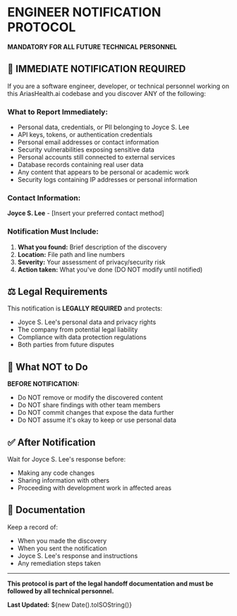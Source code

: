 
# ENGINEER NOTIFICATION PROTOCOL

**MANDATORY FOR ALL FUTURE TECHNICAL PERSONNEL**

## 🚨 IMMEDIATE NOTIFICATION REQUIRED

If you are a software engineer, developer, or technical personnel working on this AriasHealth.ai codebase and you discover ANY of the following:

### What to Report Immediately:
- Personal data, credentials, or PII belonging to Joyce S. Lee
- API keys, tokens, or authentication credentials
- Personal email addresses or contact information
- Security vulnerabilities exposing sensitive data
- Personal accounts still connected to external services
- Database records containing real user data
- Any content that appears to be personal or academic work
- Security logs containing IP addresses or personal information

### Contact Information:
**Joyce S. Lee** - [Insert your preferred contact method]

### Notification Must Include:
1. **What you found:** Brief description of the discovery
2. **Location:** File path and line numbers
3. **Severity:** Your assessment of privacy/security risk
4. **Action taken:** What you've done (DO NOT modify until notified)

## ⚖️ Legal Requirements

This notification is **LEGALLY REQUIRED** and protects:
- Joyce S. Lee's personal data and privacy rights
- The company from potential legal liability
- Compliance with data protection regulations
- Both parties from future disputes

## 🛑 What NOT to Do

**BEFORE NOTIFICATION:**
- Do NOT remove or modify the discovered content
- Do NOT share findings with other team members
- Do NOT commit changes that expose the data further
- Do NOT assume it's okay to keep or use personal data

## ✅ After Notification

Wait for Joyce S. Lee's response before:
- Making any code changes
- Sharing information with others
- Proceeding with development work in affected areas

## 📝 Documentation

Keep a record of:
- When you made the discovery
- When you sent the notification
- Joyce S. Lee's response and instructions
- Any remediation steps taken

---

**This protocol is part of the legal handoff documentation and must be followed by all technical personnel.**

**Last Updated:** ${new Date().toISOString()}
